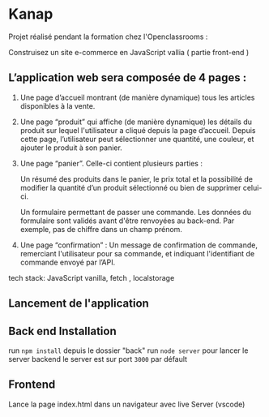 # Kanap #
Projet réalisé pendant la formation chez l'Openclassrooms :

Construisez un site e-commerce en JavaScript vallia ( partie front-end )

## L’application web sera composée de 4 pages :
1. Une page d’accueil montrant (de manière dynamique) tous les articles disponibles à 
la vente.

2. Une page “produit” qui affiche (de manière dynamique) les détails du produit sur
lequel l'utilisateur a cliqué depuis la page d’accueil. Depuis cette page, l’utilisateur
peut sélectionner une quantité, une couleur, et ajouter le produit à son panier.

3. Une page “panier”. Celle-ci contient plusieurs parties :

    Un résumé des produits dans le panier, le prix total et la possibilité de
modifier la quantité d’un produit sélectionné ou bien de supprimer celui-ci.

    Un formulaire permettant de passer une commande. Les données du
formulaire sont validés avant d'être renvoyées au
back-end. Par exemple, pas de chiffre dans un champ prénom.

4. Une page “confirmation” :
Un message de confirmation de commande, remerciant l'utilisateur pour sa
commande, et indiquant l'identifiant de commande envoyé par l’API.

tech stack: JavaScript vanilla, fetch , localstorage

## Lancement de l'application ##

## Back end Installation ##

run `npm install` depuis le dossier "back"
run `node server` pour lancer le server backend
le server est sur port `3000` par défault

## Frontend ##
Lance la page index.html dans un navigateur avec live Server (vscode)


